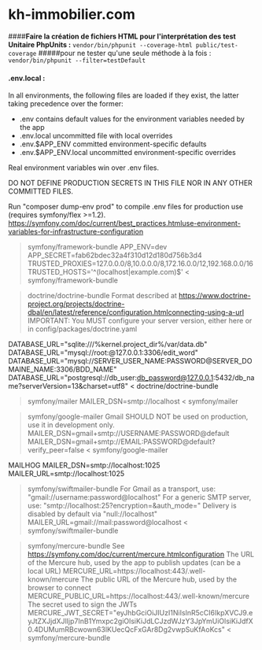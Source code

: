 # kh-immobilier.com 


####**Faire la création de fichiers HTML pour l'interprétation des test Unitaire PhpUnits :**
`vendor/bin/phpunit --coverage-html public/test-coverage`
#####pour ne tester qu'une seule méthode à la fois :
`vendor/bin/phpunit --filter=testDefault`

#### .env.local :
 In all environments, the following files are loaded if they exist,
 the latter taking precedence over the former:

  * .env                contains default values for the environment variables needed by the app
  * .env.local          uncommitted file with local overrides
  * .env.$APP_ENV       committed environment-specific defaults
  * .env.$APP_ENV.local uncommitted environment-specific overrides

 Real environment variables win over .env files.

 DO NOT DEFINE PRODUCTION SECRETS IN THIS FILE NOR IN ANY OTHER COMMITTED FILES.

 Run "composer dump-env prod" to compile .env files for production use (requires symfony/flex >=1.2).
 https://symfony.com/doc/current/best_practices.htmluse-environment-variables-for-infrastructure-configuration

> symfony/framework-bundle 
APP_ENV=dev
APP_SECRET=fab62bdec32a4f310d12d180d756b3d4
TRUSTED_PROXIES=127.0.0.0/8,10.0.0.0/8,172.16.0.0/12,192.168.0.0/16
TRUSTED_HOSTS='^(localhost|example\.com)$'
< symfony/framework-bundle 

> doctrine/doctrine-bundle 
 Format described at https://www.doctrine-project.org/projects/doctrine-dbal/en/latest/reference/configuration.htmlconnecting-using-a-url
 IMPORTANT: You MUST configure your server version, either here or in config/packages/doctrine.yaml

 DATABASE_URL="sqlite:///%kernel.project_dir%/var/data.db"
 DATABASE_URL="mysql://root:@127.0.0.1:3306/edit_word"
 DATABASE_URL="mysql://SERVER_USER_NAME:PASSWORD@SERVER_DOMAINE_NAME:3306/BDD_NAME"
DATABASE_URL="postgresql://db_user:db_password@127.0.0.1:5432/db_name?serverVersion=13&charset=utf8"
< doctrine/doctrine-bundle 

> symfony/mailer 
 MAILER_DSN=smtp://localhost
< symfony/mailer 

> symfony/google-mailer 
 Gmail SHOULD NOT be used on production, use it in development only.
MAILER_DSN=gmail+smtp://USERNAME:PASSWORD@default
MAILER_DSN=gmail+smtp://EMAIL:PASSWORD@default?verify_peer=false
< symfony/google-mailer 

 MAILHOG 
MAILER_DSN=smtp://localhost:1025
MAILER_URL=smtp://localhost:1025

> symfony/swiftmailer-bundle 
 For Gmail as a transport, use: "gmail://username:password@localhost"
 For a generic SMTP server, use: "smtp://localhost:25?encryption=&auth_mode="
 Delivery is disabled by default via "null://localhost"
MAILER_URL=gmail://mail:password@localhost
< symfony/swiftmailer-bundle 

> symfony/mercure-bundle 
 See https://symfony.com/doc/current/mercure.htmlconfiguration
 The URL of the Mercure hub, used by the app to publish updates (can be a local URL)
MERCURE_URL=https://localhost:443/.well-known/mercure
 The public URL of the Mercure hub, used by the browser to connect
MERCURE_PUBLIC_URL=https://localhost:443/.well-known/mercure
 The secret used to sign the JWTs
MERCURE_JWT_SECRET="eyJhbGciOiJIUzI1NiIsInR5cCI6IkpXVCJ9.eyJtZXJjdXJlIjp7InB1Ymxpc2giOlsiKiJdLCJzdWJzY3JpYmUiOlsiKiJdfX0.4DUMumRBcwown63lKUecQcFxGAr8Dg2vwpSuKfAoKcs"
< symfony/mercure-bundle 


